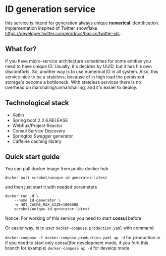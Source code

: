 # ID generation service

this service is intend for generation always unique **numerical** identification.  
Implementation inspired of Twitter snowflake https://developer.twitter.com/en/docs/basics/twitter-ids.

## What for?

If you have micro-service architecture sometimes for some entities you need to have unique ID. Usually, it's 
decides by UUID, but it has his own discomforts. So, another way is to use numerical ID in all system. 
Also, this service nice to be a stateless, because of in high load the persistent storage's become a bottleneck.
With stateless services there is no overhead on marshaling/unmarshalling, and it's easier to deploy.      

## Technological stack

- Kotlin
- Spring boot 2.2.6.RELEASE
- Webflux/Project Reactor
- Consul Service Discovery
- Springfox Swagger generator
- Caffeine caching library

## Quick start guide

You can pull docker image from public docker hub

`docker pull scrobot/unique-id-generator:latest`

and then just start it with needed parameters

```
docker run -d \
    --name id-generator \
    -e HOT_CACHE_MAX_SIZE=1000000     
    scrobot/unique-id-generator:latest
```

Notice: For working of this service you need to start **consul** before.

Or easier way, is to user `docker-compose.production.yaml` with command

`docker-compose -f docker-compose.production.yaml up -d` for production 
or if you need to start only consul(for development mode, if you fork this branch for example) 
`docker-compose up -d` for develop mode 